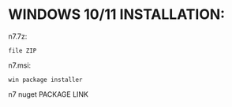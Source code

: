 # WINDOWS 10/11 INSTALLATION:

  n7.7z: 
  
    file ZIP   
  n7.msi:  
  
    win package installer  
    
  n7 nuget PACKAGE LINK  
  
